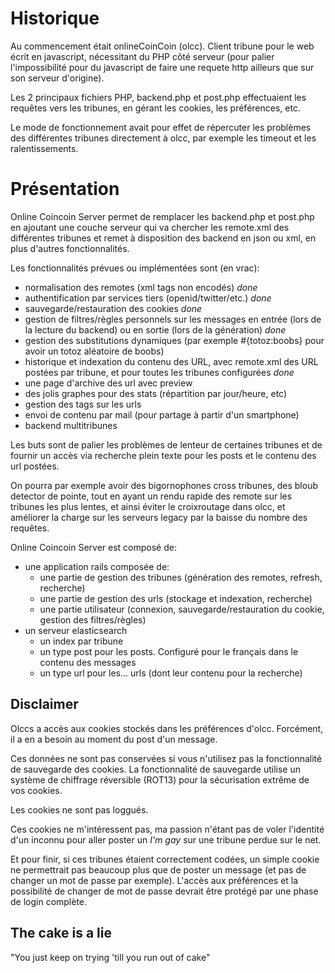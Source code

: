 # Historique

Au commencement était onlineCoinCoin (olcc). Client tribune pour le web écrit en javascript, nécessitant du PHP côté serveur (pour
palier l'impossibilité pour du javascript de faire une requete http ailleurs que sur son serveur d'origine).

Les 2 principaux fichiers PHP, backend.php et post.php effectuaient les requêtes vers les tribunes, en gérant les cookies,
les préférences, etc.

Le mode de fonctionnement avait pour effet de répercuter les problèmes des différentes tribunes directement à olcc, par
exemple les timeout et les ralentissements.

# Présentation

Online Coincoin Server permet de remplacer les backend.php et post.php en ajoutant une couche serveur qui va chercher
les remote.xml des différentes tribunes et remet à disposition des backend en json ou xml, en plus d'autres fonctionnalités.

Les fonctionnalités prévues ou implémentées sont (en vrac):

- normalisation des remotes (xml tags non encodés) *done*
- authentification par services tiers (openid/twitter/etc.) *done*
- sauvegarde/restauration des cookies *done*
- gestion de filtres/règles personnels sur les messages en entrée (lors de la lecture du backend) ou en sortie (lors de la génération) *done*
- gestion des substitutions dynamiques (par exemple #{totoz:boobs} pour avoir un totoz aléatoire de boobs)
- historique et indexation du contenu des URL, avec remote.xml des URL postées par tribune, et pour toutes les tribunes configurées *done*
- une page d'archive des url avec preview
- des jolis graphes pour des stats (répartition par jour/heure, etc)
- gestion des tags sur les urls
- envoi de contenu par mail (pour partage à partir d'un smartphone)
- backend multitribunes

Les buts sont de palier les problèmes de lenteur de certaines tribunes et de fournir un accès via recherche plein texte
pour les posts et le contenu des url postées.

On pourra par exemple avoir des bigornophones cross tribunes, des bloub detector
de pointe, tout en ayant un rendu rapide des remote sur les tribunes les plus lentes, et ainsi éviter le croixroutage
dans olcc, et améliorer la charge sur les serveurs legacy par la baisse du nombre des requêtes.

Online Coincoin Server est composé de:

- une application rails composée de:
  - une partie de gestion des tribunes (génération des remotes, refresh, recherche)
  - une partie de gestion des urls (stockage et indexation, recherche)
  - une partie utilisateur (connexion, sauvegarde/restauration du cookie, gestion des filtres/règles)
- un serveur elasticsearch
  - un index par tribune
  - un type post pour les posts. Configuré pour le français dans le contenu des messages
  - un type url pour les... urls (dont leur contenu pour la recherche)

## Disclaimer

Olccs a accès aux cookies stockés dans les préférences d'olcc. Forcément, il a en a besoin au moment du post d'un message.

Ces données ne sont pas conservées si vous n'utilisez pas la fonctionnalité de sauvegarde des cookies. La fonctionnalité
de sauvegarde utilise un système de chiffrage réversible (ROT13) pour la sécurisation extrême de vos cookies.

Les cookies ne sont pas loggués.

Ces cookies ne m'intéressent pas, ma passion n'étant pas de voler l'identité d'un inconnu pour aller poster un *I'm gay* sur
une tribune perdue sur le net.

Et pour finir, si ces tribunes étaient correctement codées, un simple cookie ne permettrait pas beaucoup plus que de poster
un message (et pas de changer un mot de passe par exemple). L'accès aux préférences et la possibilité de changer de mot de
passe devrait être protégé par une phase de login complète.


## The cake is a lie

"You just keep on trying 'till you run out of cake"
